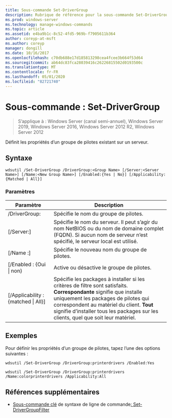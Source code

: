 ```yaml
---
title: Sous-commande Set-DriverGroup
description: Rubrique de référence pour la sous-commande Set-DriverGroup, qui définit les propriétés d’un groupe de pilotes existant sur un serveur.
ms.prod: windows-server
ms.technology: manage-windows-commands
ms.topic: article
ms.assetid: e4ba9b1c-8c52-4fd5-969b-f7905611b364
author: coreyp-at-msft
ms.author: coreyp
manager: dongill
ms.date: 10/16/2017
ms.openlocfilehash: c70db688e17d185813298cea4fcee3b664f53d64
ms.sourcegitcommit: ab64dc83fca28039416c26226815502d0193500c
ms.translationtype: MT
ms.contentlocale: fr-FR
ms.lasthandoff: 05/01/2020
ms.locfileid: "82721740"
---
```

# <a name="subcommand-set-drivergroup"></a>Sous-commande : Set-DriverGroup

> S’applique à : Windows Server (canal semi-annuel), Windows Server 2019, Windows Server 2016, Windows Server 2012 R2, Windows Server 2012

Définit les propriétés d’un groupe de pilotes existant sur un serveur.

## <a name="syntax"></a>Syntaxe
```
wdsutil /Set-DriverGroup /DriverGroup:<Group Name> [/Server:<Server Name>] [/Name:<New Group Name>] [/Enabled:{Yes | No}] [/Applicability:{Matched | All}]
```
### <a name="parameters"></a>Paramètres
|Paramètre|Description|
|-------|--------|
|/DriverGroup:<Group Name>|Spécifie le nom du groupe de pilotes.|
|[/Server:<Server name>]|Spécifie le nom du serveur. Il peut s’agir du nom NetBIOS ou du nom de domaine complet (FQDN). Si aucun nom de serveur n’est spécifié, le serveur local est utilisé.|
|[/Name :<New Group Name>]|Spécifie le nouveau nom du groupe de pilotes.|
|[/Enabled : {Oui &#124; non}|Active ou désactive le groupe de pilotes.|
|[/Applicability : {matched &#124; All}]|Spécifie les packages à installer si les critères de filtre sont satisfaits. **Correspondante** signifie que installe uniquement les packages de pilotes qui correspondent au matériel du client. **Tout** signifie d’installer tous les packages sur les clients, quel que soit leur matériel.|
## <a name="examples"></a>Exemples
Pour définir les propriétés d’un groupe de pilotes, tapez l’une des options suivantes :
```
wdsutil /Set-DriverGroup /DriverGroup:printerdrivers /Enabled:Yes
```
```
wdsutil /Set-DriverGroup /DriverGroup:printerdrivers /Name:colorprinterdrivers /Applicability:All
```
## <a name="additional-references"></a>Références supplémentaires
- [Sous-commande clé](command-line-syntax-key.md)
de syntaxe de ligne de commande[: Set-DriverGroupFilter](subcommand-set-drivergroupfilter.md)
